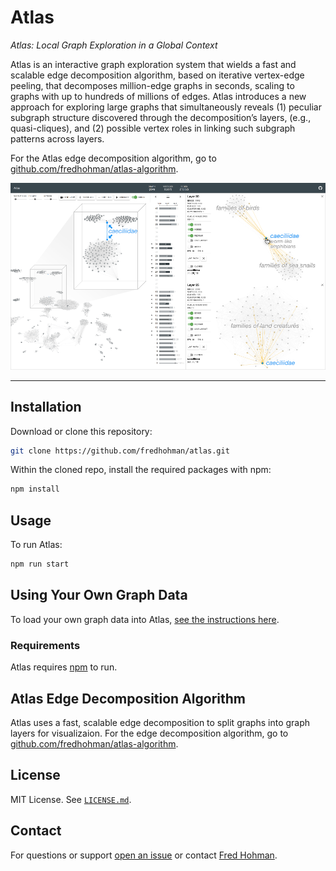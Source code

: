 # Atlas

*Atlas: Local Graph Exploration in a Global Context*

Atlas is an interactive graph exploration system that wields a fast and scalable edge decomposition algorithm, based on iterative vertex-edge peeling, that decomposes million-edge graphs in seconds, scaling to graphs with up to hundreds of millions of edges. Atlas introduces a new approach for exploring large graphs that simultaneously reveals (1) peculiar subgraph structure discovered through the decomposition’s layers, (e.g., quasi-cliques), and (2) possible vertex roles in linking such subgraph patterns across layers.

For the Atlas edge decomposition algorithm, go to [github.com/fredhohman/atlas-algorithm][atlas-algorithm].

![UI](ui.png)


***


## Installation

Download or clone this repository:

```bash
git clone https://github.com/fredhohman/atlas.git
```

Within the cloned repo, install the required packages with npm:

```bash
npm install
```


## Usage

To run Atlas:

```bash
npm run start
```

## Using Your Own Graph Data

To load your own graph data into Atlas, [see the instructions here][own-data].


### Requirements

Atlas requires [npm][npm] to run.


## Atlas Edge Decomposition Algorithm

Atlas uses a fast, scalable edge decomposition to split graphs into graph layers for visualizaion.
For the edge decomposition algorithm, go to [github.com/fredhohman/atlas-algorithm][atlas-algorithm].


## License

MIT License. See [`LICENSE.md`](LICENSE.md).


## Contact

For questions or support [open an issue][issues] or contact [Fred Hohman][fred].


[atlas-algorithm]: https://github.com/fredhohman/atlas-algorithm
[npm]: https://www.npmjs.com
[fred]: http://www.fredhohman.com
[own-data]: data/README.md
[issues]: https://github.com/fredhohman/atlas/issues